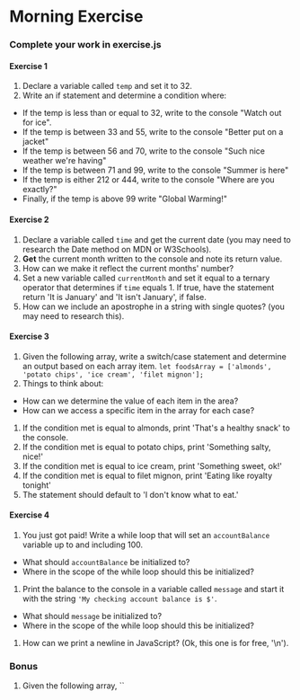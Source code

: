 # Morning Exercise

### Complete your work in exercise.js

#### Exercise 1
1. Declare a variable called `temp` and set it to 32.
1. Write an if statement and determine a condition where:
  - If the temp is less than or equal to 32, write to the console "Watch out for ice".
  - If the temp is between 33 and 55, write to the console "Better put on a jacket"
  - If the temp is between 56 and 70, write to the console "Such nice weather we're having"
  - If the temp is between 71 and 99, write to the console "Summer is here"
  - If the temp is either 212 or 444, write to the console "Where are you exactly?"
  - Finally, if the temp is above 99 write "Global Warming!"

#### Exercise 2

1. Declare a variable called `time` and get the current date (you may need to research the Date method on MDN or W3Schools).
1. **Get** the current month written to the console and note its return value.
1. How can we make it reflect the current months' number?
1. Set a new variable called `currentMonth` and set it equal to a ternary operator that determines if  `time` equals 1. If true, have the statement return 'It is January' and 'It isn't January', if false.
1. How can we include an apostrophe in a string with single quotes? (you may need to research this).

#### Exercise 3
1. Given the following array, write a switch/case statement and determine an output based on each array item.
`let foodsArray = ['almonds', 'potato chips', 'ice cream', 'filet mignon'];`
1. Things to think about:
  - How can we determine the value of each item in the area?
  - How can we access a specific item in the array for each case?
1. If the condition met is equal to almonds, print 'That's a healthy snack' to the console.
1. If the condition met is equal to potato chips, print 'Something salty, nice!'
1. If the condition met is equal to ice cream,
print 'Something sweet, ok!'
1. If the condition met is equal to filet mignon, print 'Eating like royalty tonight'
1. The statement should default to 'I don't know what to eat.'

#### Exercise 4

1. You just got paid! Write a while loop that will set an `accountBalance` variable up to and including 100.
  - What should `accountBalance` be initialized to?
  - Where in the scope of the while loop should this be initialized?
1. Print the balance to the console in a variable called `message` and start it with the string `'My checking account balance is $'`.
  - What should `message` be initialized to?
  - Where in the scope of the while loop should this be initialized?
1. How can we print a newline in JavaScript? (Ok, this one is for free, '\n').

### Bonus

1. Given the following array, ``
